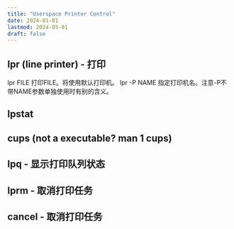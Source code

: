 ```yaml
---
title: "Userspace Printer Control"
date: 2024-01-01
lastmod: 2024-05-01
draft: false
---
```


## lpr (line printer) - 打印

lpr FILE	打印FILE。将使用默认打印机。
lpr -P NAME	指定打印机名。注意-P不带NAME参数单独使用时有别的含义。

## lpstat


## cups (not a executable? man 1 cups)


## lpq - 显示打印队列状态


## lprm - 取消打印任务


## cancel - 取消打印任务